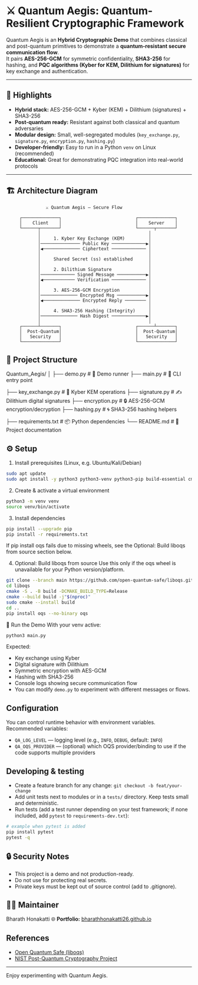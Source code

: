 # ⚔️ Quantum Aegis: Quantum-Resilient Cryptographic Framework

Quantum Aegis is an **Hybrid Cryptographic Demo** that combines classical and post-quantum primitives to demonstrate a **quantum-resistant secure communication flow**.  
It pairs **AES-256-GCM** for symmetric confidentiality, **SHA3-256** for hashing, and **PQC algorithms (Kyber for KEM, Dilithium for signatures)** for key exchange and authentication.

---

## 🔑 Highlights
- **Hybrid stack:** AES-256-GCM + Kyber (KEM) + Dilithium (signatures) + SHA3-256  
- **Post-quantum ready:** Resistant against both classical and quantum adversaries  
- **Modular design:** Small, well-segregated modules (`key_exchange.py`, `signature.py`, `encryption.py`, `hashing.py`)  
- **Developer-friendly:** Easy to run in a Python `venv` on Linux (recommended)  
- **Educational:** Great for demonstrating PQC integration into real-world protocols  

---

## 🏗️ Architecture Diagram

```text
               ⚔️ Quantum Aegis — Secure Flow

     ┌──────────────┐                            ┌──────────────┐
     │    Client    │                            │    Server    │
     └──────┬───────┘                            └──────┬───────┘
            │                                         │
            │     1. Kyber Key Exchange (KEM)         │
            │─────────────── Public Key ─────────────▶│
            │◀────────────── Ciphertext ───────────── │
            │                                         │
            │     Shared Secret (ss) established      │
            │                                         │
            │     2. Dilithium Signature              │
            │───────────── Signed Message ───────────▶│
            │◀──────────── Verification ───────────── │
            │                                         │
            │     3. AES-256-GCM Encryption           │
            │────────────── Encrypted Msg ───────────▶│
            │◀────────────── Encrypted Reply ──────── │
            │                                         │
            │     4. SHA3-256 Hashing (Integrity)     │
            │────────────── Hash Digest ─────────────▶│
            │                                         │
     ┌──────┴───────┐                            ┌──────┴───────┐
     │  Post-Quantum│                            │  Post-Quantum│
     │   Security   │                            │   Security   │
     └──────────────┘                            └──────────────┘
```

## 📂 Project Structure
Quantum_Aegis/
│
├── demo.py # 🎯 Demo runner
├── main.py # 🚀 CLI entry point

├── key_exchange.py # 🔑 Kyber KEM operations
├── signature.py # ✍️ Dilithium digital signatures
├── encryption.py # 🔒 AES-256-GCM encryption/decryption
├── hashing.py # 🌀 SHA3-256 hashing helpers

├── requirements.txt # 📦 Python dependencies
└── README.md # 📖 Project documentation

## ⚙️ Setup
   1. Install prerequisites (Linux, e.g. Ubuntu/Kali/Debian)
   ```bash
   sudo apt update
   sudo apt install -y python3 python3-venv python3-pip build-essential cmake git libssl-dev pkg-config
   ```
   2. Create & activate a virtual environment
   ```bash
   python3 -m venv venv
   source venv/bin/activate
   ```
   3. Install dependencies
   ```bash
   pip install --upgrade pip
   pip install -r requirements.txt
   ```
   If pip install oqs fails due to missing wheels, see the Optional: Build liboqs from source section below.

   4. Optional: Build liboqs from source
   Use this only if the oqs wheel is unavailable for your Python version/platform.

   ```bash
   git clone --branch main https://github.com/open-quantum-safe/liboqs.git
   cd liboqs
   cmake -S . -B build -DCMAKE_BUILD_TYPE=Release
   cmake --build build -j"$(nproc)"
   sudo cmake --install build
   cd ..
   pip install oqs --no-binary oqs
   ```

   🚀 Run the Demo
   With your venv active:
   ```bash
   python3 main.py
   ```

   Expected:

   - Key exchange using Kyber
   - Digital signature with Dilithium
   - Symmetric encryption with AES-GCM
   - Hashing with SHA3-256
   - Console logs showing secure communication flow
   - You can modify `demo.py` to experiment with different messages or flows.

   ## Configuration
   You can control runtime behavior with environment variables.
   Recommended variables:

   - `QA_LOG_LEVEL` — logging level (e.g., `INFO`, `DEBUG`, default: `INFO`)
   - `QA_OQS_PROVIDER` — (optional) which OQS provider/binding to use if the code supports multiple providers

   ## Developing & testing
   - Create a feature branch for any change: `git checkout -b feat/your-change`
   - Add unit tests next to modules or in a `tests/` directory. Keep tests small and deterministic.
   - Run tests (add a test runner depending on your test framework; if none included, add `pytest` to `requirements-dev.txt`):

   ```bash
   # example when pytest is added
   pip install pytest
   pytest -q
   ```

   ## 🔒 Security Notes
   - This project is a demo and not production-ready.
   - Do not use for protecting real secrets.
   - Private keys must be kept out of source control (add to .gitignore).

   ## 👨‍💻 Maintainer
   Bharath Honakatti
   🌐 **Portfolio:** [bharathhonakatti26.github.io](https://bharathhonakatti26.github.io/portfolio/)


   ## References
   - [Open Quantum Safe (liboqs)](https://github.com/open-quantum-safe/liboqs)
   - [NIST Post-Quantum Cryptography Project](https://csrc.nist.gov/projects/post-quantum-cryptography)

   ---

   Enjoy experimenting with Quantum Aegis.
